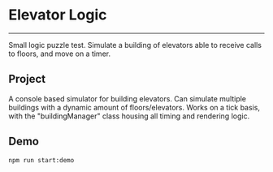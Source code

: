 # Elevator Logic
---
Small logic puzzle test.
Simulate a building of elevators able to receive calls to floors, and move on a timer.

## Project
A console based simulator for building elevators. Can simulate multiple buildings with a dynamic amount of floors/elevators.
Works on a tick basis, with the "buildingManager" class housing all timing and rendering logic.

## Demo
```shell
npm run start:demo
```
